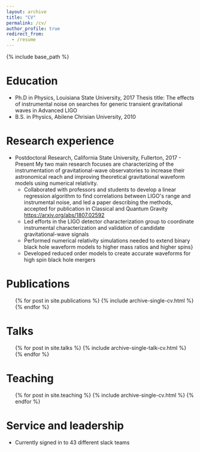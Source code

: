 ```yaml
---
layout: archive
title: "CV"
permalink: /cv/
author_profile: true
redirect_from:
  - /resume
---
```


{% include base_path %}

Education
======
* Ph.D in Physics, Louisiana State University, 2017 
Thesis title: The effects of instrumental noise on searches for generic transient gravitational waves in Advanced LIGO
* B.S. in Physics, Abilene Chrisian University, 2010

Research experience
======
* Postdoctoral Research, California State University, Fullerton, 2017 - Present
  My two main research focuses are characterizing of the instrumentation of gravitational-wave observatories to increase their astronomical reach and improving  theoretical gravitational waveform models using numerical relativity.
  * Collaborated with professors and students to develop a linear regression algorithm to find correlations between LIGO's range and instrumental noise, and led a paper describing the methods, accepted for publication in Classical and Quantum Gravity https://arxiv.org/abs/1807.02592
  * Led efforts in the LIGO detector characterization group to coordinate instrumental characterization and validation of candidate gravitational-wave signals
  * Performed numerical relativity simulations needed to extend binary black hole waveform models to higher mass ratios and higher spins}
  * Developed reduced order models to create accurate waveforms for high spin black hole mergers

Publications
======
  <ul>{% for post in site.publications %}
    {% include archive-single-cv.html %}
  {% endfor %}</ul>
  
Talks
======
  <ul>{% for post in site.talks %}
    {% include archive-single-talk-cv.html %}
  {% endfor %}</ul>
  
Teaching
======
  <ul>{% for post in site.teaching %}
    {% include archive-single-cv.html %}
  {% endfor %}</ul>
  
Service and leadership
======
* Currently signed in to 43 different slack teams
